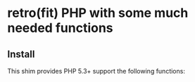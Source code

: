 retro(fit) PHP with some much needed functions
=====

## Install

This shim provides PHP 5.3+ support the following functions:

